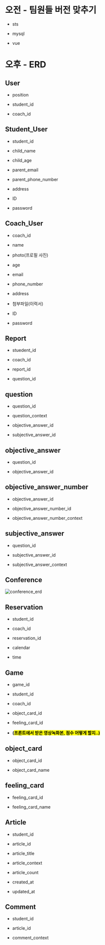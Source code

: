 # 오전 - 팀원들 버전 맞추기

- sts

- mysql

- vue

# 오후 - ERD

## User

- position

- student_id

- coach_id

## Student_User

- student_id

- child_name

- child_age

- parent_email

- parent_phone_number

- address

- ID

- password

## Coach_User

- coach_id

- name

- photo(프로필 사진)

- age

- email

- phone_number

- address

- 첨부파일(이력서)

- ID

- password

## Report

- stuedent_id

- coach_id

- report_id

- question_id

## question

- question_id

- question_context

- objective_answer_id

- subjective_answer_id

## objective_answer

- question_id

- objective_answer_id

## objective_answer_number

- objective_answer_id

- objective_answer_number_id

- objective_answer_number_context

## subjective_answer

- question_id

- subjective_answer_id

- subjective_answer_context

## Conference

![conference_erd](assets/conference_erd.png)

## Reservation

- student_id

- coach_id

- reservation_id

- calendar

- time

## Game

- game_id

- student_id

- coach_id

- object_card_id

- feeling_card_id

- **(<mark>프론트에서 받은 영상녹화본, 점수 어떻게 할지..)</mark>**

## object_card

- object_card_id

- object_card_name

## feeling_card

- feeling_card_id 

- feeling_card_name

## Article

- student_id

- article_id

- article_title

- article_context

- article_count

- created_at

- updated_at

## Comment

- student_id

- article_id

- comment_context
